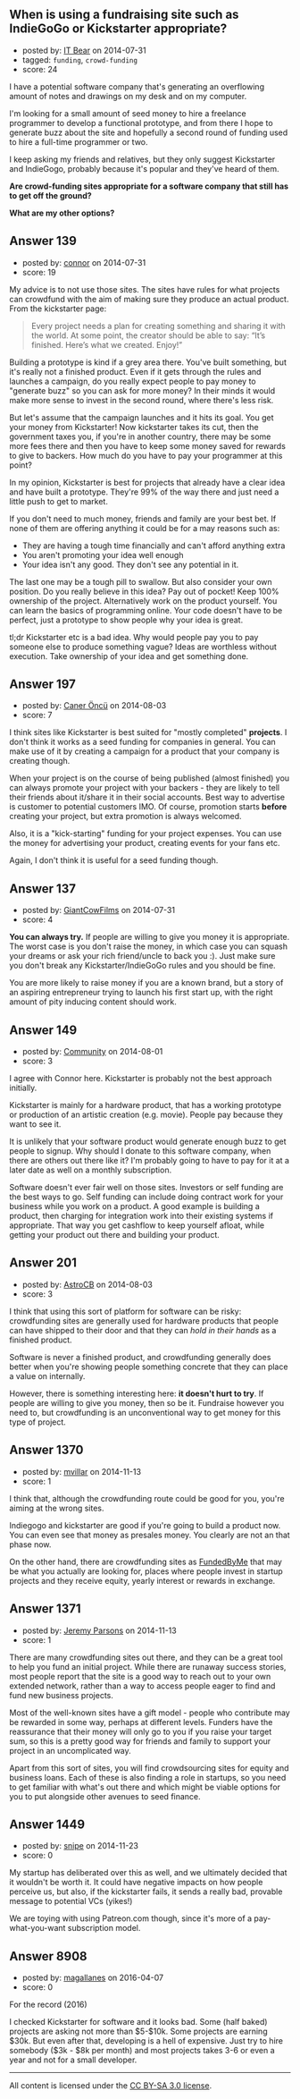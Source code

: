 ## When is using a fundraising site such as IndieGoGo or Kickstarter appropriate?

- posted by: [IT Bear](https://stackexchange.com/users/2852545/it-bear) on 2014-07-31
- tagged: `funding`, `crowd-funding`
- score: 24

<p>I have a potential software company that's generating an overflowing amount of notes and drawings on my desk and on my computer.</p>

<p>I'm looking for a small amount of seed money to hire a freelance programmer to develop a functional prototype, and from there I hope to generate buzz about the site and hopefully a second round of funding used to hire a full-time programmer or two.</p>

<p>I keep asking my friends and relatives, but they only suggest Kickstarter and IndieGogo, probably because it's popular and they've heard of them.</p>

<p><strong>Are crowd-funding sites appropriate for a software company that still has to get off the ground?</strong></p>

<p><strong>What are my other options?</strong></p>



## Answer 139

- posted by: [connor](https://stackexchange.com/users/392995/connor) on 2014-07-31
- score: 19

<p>My advice is to not use those sites. The sites have rules for what projects can crowdfund with the aim of making sure they produce an actual product. From the kickstarter page:</p>

<blockquote>
  <p>Every project needs a plan for creating something and sharing it with the world. At some point, the creator should be able to say: “It’s finished. Here’s what we created. Enjoy!”</p>
</blockquote>

<p>Building a prototype is kind if a grey area there. You've built something, but it's really not a finished product. Even if it gets through the rules and launches a campaign, do you really expect people to pay money to "generate buzz" so you can ask for more money? In their minds it would make more sense to invest in the second round, where there's less risk.</p>

<p>But let's assume that the campaign launches and it hits its goal. You get your money from Kickstarter! Now kickstarter takes its cut, then the government taxes you, if you're in another country, there may be some more fees there and then you have to keep some money saved for rewards to give to backers. How much do you have to pay your programmer at this point?</p>

<p>In my opinion, Kickstarter is best for projects that already have a clear idea and have built a prototype. They're 99% of the way there and just need a little push to get to market. </p>

<p>If you don't need to much money, friends and family are your best bet. If none of them are offering anything it could be for a may reasons such as:</p>

<ul>
<li>They are having a tough time financially and can't afford anything extra</li>
<li>You aren't promoting your idea well enough</li>
<li>Your idea isn't any good. They don't see any potential in it.</li>
</ul>

<p>The last one may be a tough pill to swallow. But also consider your own position. Do you really believe in this idea? Pay out of pocket! Keep 100% ownership of the project. Alternatively work on the product yourself. You can learn the basics of programming online. Your code doesn't have to be perfect, just a prototype to show people why your idea is great.</p>

<p>tl;dr Kickstarter etc is a bad idea. Why would people pay you to pay someone else to produce something vague? Ideas are worthless without execution. Take ownership of your idea and get something done.</p>



## Answer 197

- posted by: [Caner Öncü](https://stackexchange.com/users/228795/caner-nc) on 2014-08-03
- score: 7

<p>I think sites like Kickstarter is best suited for "mostly completed" <strong>projects</strong>. I don't think it works as a seed funding for companies in general. You can make use of it by creating a campaign for a product that your company is creating though.</p>

<p>When your project is on the course of being published (almost finished) you can always promote your project with your backers - they are likely to tell their friends about it/share it in their social accounts. Best way to advertise is customer to potential customers IMO. Of course, promotion starts <strong>before</strong> creating your project, but extra promotion is always welcomed.</p>

<p>Also, it is a "kick-starting" funding for your project expenses. You can use the money for advertising your product, creating events for your fans etc.</p>

<p>Again, I don't think it is useful for a seed funding though.</p>



## Answer 137

- posted by: [GiantCowFilms](https://stackexchange.com/users/3499092/giantcowfilms) on 2014-07-31
- score: 4

<p><strong>You can always try.</strong> If people are willing to give you money it is appropriate. The worst case is you don't raise the money, in which case you can squash your dreams or ask your rich friend/uncle to back you :). Just make sure you don't break any Kickstarter/IndieGoGo rules and you should be fine.</p>

<p>You are more likely to raise money if you are a known brand, but a story of an aspiring entrepreneur trying to launch his first start up, with the right amount of pity inducing content should work.</p>



## Answer 149

- posted by: [Community](https://stackexchange.com/users/-1/community) on 2014-08-01
- score: 3

<p>I agree with Connor here. Kickstarter is probably not the best approach initially.</p>

<p>Kickstarter is mainly for a hardware product, that has a working prototype or production of an artistic creation (e.g. movie). People pay because they want to see it.</p>

<p>It is unlikely that your software product would generate enough buzz to get people to signup. Why should I donate to this software company, when there are others out there like it? I'm probably going to have to pay for it at a later date as well on a monthly subscription.</p>

<p>Software doesn't ever fair well on those sites. Investors or self funding are the best ways to go. Self funding can include doing contract work for your business while you work on a product. A good example is building a product, then charging for integration work into their existing systems if appropriate. That way you get cashflow to keep yourself afloat, while getting your product out there and building your product.</p>



## Answer 201

- posted by: [AstroCB](https://stackexchange.com/users/4101518/astrocb) on 2014-08-03
- score: 3

<p>I think that using this sort of platform for software can be risky: crowdfunding sites are generally used for hardware products that people can have shipped to their door and that they can <em>hold in their hands</em> as a finished product.</p>

<p>Software is never a finished product, and crowdfunding generally does better when you're showing people something concrete that they can place a value on internally.</p>

<p>However, there is something interesting here: <strong>it doesn't hurt to try</strong>. If people are willing to give you money, then so be it. Fundraise however you need to, but crowdfunding is an unconventional way to get money for this type of project.</p>



## Answer 1370

- posted by: [mvillar](https://stackexchange.com/users/1980756/mvillar) on 2014-11-13
- score: 1

<p>I think that, although the crowdfunding route could be good for you, you're aiming at the wrong sites. </p>

<p>Indiegogo and kickstarter are good if you're going to build a product now. You can even see that money as presales money. You clearly are not an that phase now.</p>

<p>On the other hand, there are crowdfunding sites as <a href="https://www.fundedbyme.com/en/" rel="nofollow">FundedByMe</a> that may be what you actually are looking for, places where people invest in startup projects and they receive equity, yearly interest or rewards in exchange. </p>



## Answer 1371

- posted by: [Jeremy Parsons](https://stackexchange.com/users/497810/jeremy-parsons) on 2014-11-13
- score: 1

<p>There are many crowdfunding sites out there, and they can be a great tool to help you fund an initial project. While there are runaway success stories, most people report that the site is a good way to reach out to your own extended network, rather than a way to access people eager to find and fund new business projects.</p>

<p>Most of the well-known sites have a gift model - people who contribute may be rewarded in some way, perhaps at different levels. Funders have the reassurance that their money will only go to you if you raise your target sum, so this is a pretty good way for friends and family to support your project in an uncomplicated way.</p>

<p>Apart from this sort of sites, you will find crowdsourcing sites for equity and business loans. Each of these is also finding a role in startups, so you need to get familiar with what's out there and which might be viable options for you to put alongside other avenues to seed finance.</p>



## Answer 1449

- posted by: [snipe](https://stackexchange.com/users/68588/snipe) on 2014-11-23
- score: 0

<p>My startup has deliberated over this as well, and we ultimately decided that it wouldn't be worth it. It could have negative impacts on how people perceive us, but also, if the kickstarter fails, it sends a really bad, provable message to potential VCs (yikes!)</p>

<p>We are toying with using Patreon.com though, since it's more of a pay-what-you-want subscription model.</p>



## Answer 8908

- posted by: [magallanes](https://stackexchange.com/users/69714/magallanes) on 2016-04-07
- score: 0

<p>For the record (2016)</p>

<p>I checked Kickstarter for software and it looks bad. Some (half baked) projects are asking not more than $5-$10k.  Some projects are earning $30k. But even after that, developing is a hell of expensive. Just try to hire somebody ($3k - $8k per month) and most projects takes 3-6 or even a year and not for a small developer.</p>




---

All content is licensed under the [CC BY-SA 3.0 license](https://creativecommons.org/licenses/by-sa/3.0/).
